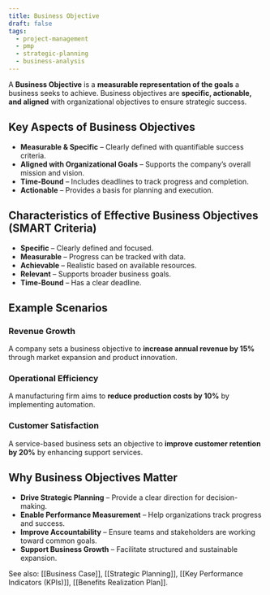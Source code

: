 ```yaml
---
title: Business Objective
draft: false
tags:
  - project-management
  - pmp
  - strategic-planning
  - business-analysis
---
```


A **Business Objective** is a **measurable representation of the goals** a business seeks to achieve. Business objectives are **specific, actionable, and aligned** with organizational objectives to ensure strategic success.

## Key Aspects of Business Objectives
- **Measurable & Specific** – Clearly defined with quantifiable success criteria.
- **Aligned with Organizational Goals** – Supports the company’s overall mission and vision.
- **Time-Bound** – Includes deadlines to track progress and completion.
- **Actionable** – Provides a basis for planning and execution.

## Characteristics of Effective Business Objectives (SMART Criteria)
- **Specific** – Clearly defined and focused.
- **Measurable** – Progress can be tracked with data.
- **Achievable** – Realistic based on available resources.
- **Relevant** – Supports broader business goals.
- **Time-Bound** – Has a clear deadline.

## Example Scenarios

### **Revenue Growth**
A company sets a business objective to **increase annual revenue by 15%** through market expansion and product innovation.

### **Operational Efficiency**
A manufacturing firm aims to **reduce production costs by 10%** by implementing automation.

### **Customer Satisfaction**
A service-based business sets an objective to **improve customer retention by 20%** by enhancing support services.

## Why Business Objectives Matter
- **Drive Strategic Planning** – Provide a clear direction for decision-making.
- **Enable Performance Measurement** – Help organizations track progress and success.
- **Improve Accountability** – Ensure teams and stakeholders are working toward common goals.
- **Support Business Growth** – Facilitate structured and sustainable expansion.

See also: [[Business Case]], [[Strategic Planning]], [[Key Performance Indicators (KPIs)]], [[Benefits Realization Plan]].
